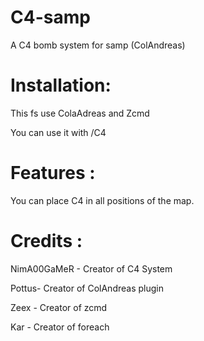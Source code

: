 # C4-samp
A C4 bomb system for samp (ColAndreas)

# Installation:
This fs use ColaAdreas and Zcmd

You can use it with /C4

# Features :
You can place C4 in all positions of the map.

# Credits :
NimA00GaMeR - Creator of C4 System

Pottus- Creator of ColAndreas plugin

Zeex - Creator of zcmd

Kar - Creator of foreach 
